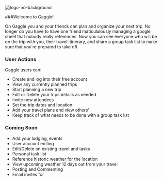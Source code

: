 ![logo-no-background](https://github.com/rcblake/gaggle/assets/127946751/e3306073-2bca-43c8-bf2c-4382126c1bb9)


###Welcome to Gaggle!

On Gaggle you and your friends can plan and organize your next trip. No longer do you have to have one friend maticululously managing a google sheet that nobody really references. Now you can see everyone who will be on the trip with you, their travel itinerary, and share a group task list to make sure that you're prepared to take off.



### User Actions

Gaggle users can:
- Create and log into their free account
- View any currently planned trips
- Start planning a new trip
- Edit or Delete your trips details as needed
- Invite new attendees
- Set the trip dates and location
- Add your travel plans and view others'
- Keep track of what needs to be done with a group task list

### Coming Soon

- Add your lodging, events
- User account editing
- Edit/Delete on existing travel and tasks
- Personal task list
- Reference historic weather for the location
- View upcoming weather 12 days out from your travel
- Posting and Commenting
- Email invites for

  



